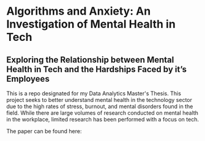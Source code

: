 # Algorithms and Anxiety: An Investigation of Mental Health in Tech
## Exploring the Relationship between Mental Health in Tech and the Hardships Faced by it’s Employees

This is a repo designated for my Data Analytics Master's Thesis. This project seeks to better understand mental health in the technology sector due to the high rates of stress, burnout, and mental disorders found in the field. 
While there are large volumes of research conducted on mental health in the workplace, limited research has been performed with a focus on tech.

The paper can be found here: 
